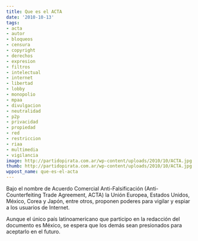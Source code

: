 ```yaml
---
title: Que es el ACTA
date: '2010-10-13'
tags:
- acta
- autor
- bloqueos
- censura
- copyright
- derechos
- expresion
- filtros
- intelectual
- internet
- libertad
- lobby
- monopolio
- mpaa
- divulgacion
- neutralidad
- p2p
- privacidad
- propiedad
- red
- restriccion
- riaa
- multimedia
- vigilancia
image: http://partidopirata.com.ar/wp-content/uploads/2010/10/ACTA.jpg
thumb: http://partidopirata.com.ar/wp-content/uploads/2010/10/ACTA.jpg
wppost_name: que-es-el-acta
---
```


Bajo el nombre de Acuerdo Comercial Anti-Falsificación (Anti-Counterfeiting Trade Agreement, ACTA) la Unión Europea, Estados Unidos, México, Corea y Japón, entre otros, proponen poderes para vigilar y espiar a los usuarios de Internet.

Aunque el único país latinoamericano que participo en la redacción del documento es México, se espera que los demás sean presionados para aceptarlo en el futuro.

<object width="620" height="370" classid="clsid:d27cdb6e-ae6d-11cf-96b8-444553540000" codebase="http://download.macromedia.com/pub/shockwave/cabs/flash/swflash.cab#version=6,0,40,0"><param name="allowFullScreen" value="true" /><param name="allowscriptaccess" value="always" /><param name="src" value="http://www.youtube.com/v/Zc_Uh5KM6fs?fs=1&amp;hl=en_US" /><param name="allowfullscreen" value="true" /><embed width="620" height="370" type="application/x-shockwave-flash" src="http://www.youtube.com/v/Zc_Uh5KM6fs?fs=1&amp;hl=en_US" allowFullScreen="true" allowscriptaccess="always" allowfullscreen="true" /></object>

